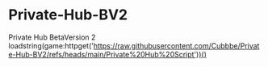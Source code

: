 # Private-Hub-BV2
Private Hub BetaVersion 2
loadstring(game:httpget('https://raw.githubusercontent.com/Cubbbe/Private-Hub-BV2/refs/heads/main/Private%20Hub%20Script'))()
